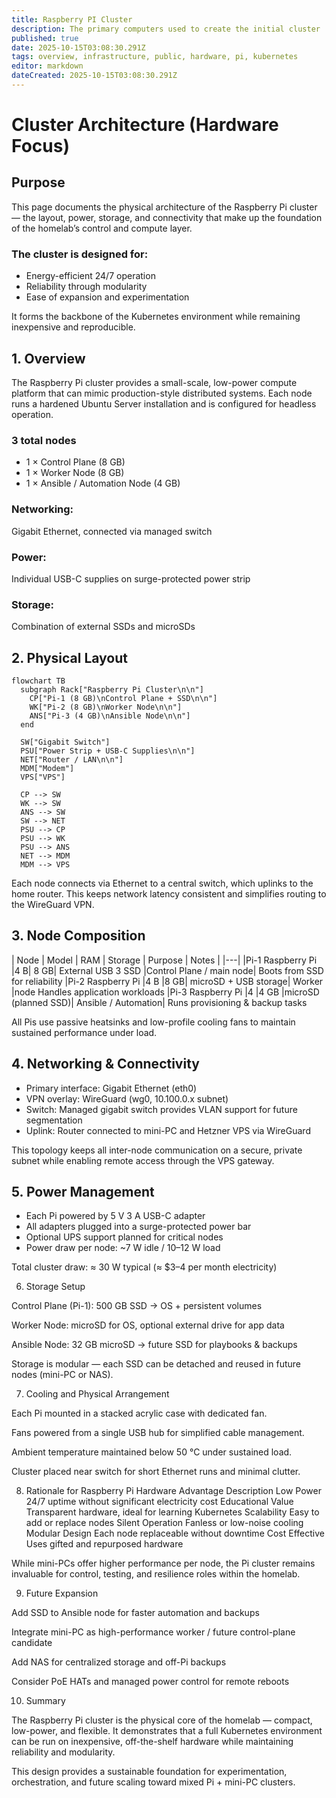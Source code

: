 ```yaml
---
title: Raspberry PI Cluster
description: The primary computers used to create the initial cluster 
published: true
date: 2025-10-15T03:08:30.291Z
tags: overview, infrastructure, public, hardware, pi, kubernetes
editor: markdown
dateCreated: 2025-10-15T03:08:30.291Z
---
```


# Cluster Architecture (Hardware Focus)
## Purpose

This page documents the physical architecture of the Raspberry Pi cluster — the layout, power, storage, and connectivity that make up the foundation of the homelab’s control and compute layer.

### The cluster is designed for:
* Energy-efficient 24/7 operation
* Reliability through modularity
* Ease of expansion and experimentation

It forms the backbone of the Kubernetes environment while remaining inexpensive and reproducible.

## 1. Overview

The Raspberry Pi cluster provides a small-scale, low-power compute platform that can mimic production-style distributed systems.
Each node runs a hardened Ubuntu Server installation and is configured for headless operation.

### 3 total nodes
* 1 × Control Plane (8 GB)
* 1 × Worker Node (8 GB)
* 1 × Ansible / Automation Node (4 GB)

### Networking: 
Gigabit Ethernet, connected via managed switch

### Power: 
Individual USB-C supplies on surge-protected power strip

### Storage: 
Combination of external SSDs and microSDs

## 2. Physical Layout
```mermaid
flowchart TB
  subgraph Rack["Raspberry Pi Cluster\n\n"]
    CP["Pi-1 (8 GB)\nControl Plane + SSD\n\n"]
    WK["Pi-2 (8 GB)\nWorker Node\n\n"]
    ANS["Pi-3 (4 GB)\nAnsible Node\n\n"]
  end

  SW["Gigabit Switch"]
  PSU["Power Strip + USB-C Supplies\n\n"]
  NET["Router / LAN\n\n"]
  MDM["Modem"]
  VPS["VPS"]

  CP --> SW
  WK --> SW
  ANS --> SW
  SW --> NET
  PSU --> CP
  PSU --> WK
  PSU --> ANS
  NET --> MDM
  MDM --> VPS
```

Each node connects via Ethernet to a central switch, which uplinks to the home router.
This keeps network latency consistent and simplifies routing to the WireGuard VPN.

## 3. Node Composition
| Node | Model | RAM | Storage | Purpose | Notes |
|---|
|Pi-1	Raspberry Pi |4 B|	8 GB|	External USB 3 SSD	|Control Plane / main node|	Boots from SSD for reliability
|Pi-2	Raspberry Pi |4 B	|8 GB|	microSD + USB storage|	Worker |node	Handles application workloads
|Pi-3	Raspberry Pi |4 	|4 GB	|microSD (planned SSD)|	Ansible / Automation|	Runs provisioning & backup tasks

All Pis use passive heatsinks and low-profile cooling fans to maintain sustained performance under load.

## 4. Networking & Connectivity
* Primary interface: Gigabit Ethernet (eth0)
* VPN overlay: WireGuard (wg0, 10.100.0.x subnet)
* Switch: Managed gigabit switch provides VLAN support for future segmentation
* Uplink: Router connected to mini-PC and Hetzner VPS via WireGuard

This topology keeps all inter-node communication on a secure, private subnet while enabling remote access through the VPS gateway.

## 5. Power Management

* Each Pi powered by 5 V 3 A USB-C adapter
* All adapters plugged into a surge-protected power bar
* Optional UPS support planned for critical nodes
* Power draw per node: ~7 W idle / 10–12 W load

Total cluster draw: ≈ 30 W typical (≈ $3–4 per month electricity)

6. Storage Setup

Control Plane (Pi-1): 500 GB SSD → OS + persistent volumes

Worker Node: microSD for OS, optional external drive for app data

Ansible Node: 32 GB microSD → future SSD for playbooks & backups

Storage is modular — each SSD can be detached and reused in future nodes (mini-PC or NAS).

7. Cooling and Physical Arrangement

Each Pi mounted in a stacked acrylic case with dedicated fan.

Fans powered from a single USB hub for simplified cable management.

Ambient temperature maintained below 50 °C under sustained load.

Cluster placed near switch for short Ethernet runs and minimal clutter.

8. Rationale for Raspberry Pi Hardware
Advantage	Description
Low Power	24/7 uptime without significant electricity cost
Educational Value	Transparent hardware, ideal for learning Kubernetes
Scalability	Easy to add or replace nodes
Silent Operation	Fanless or low-noise cooling
Modular Design	Each node replaceable without downtime
Cost Effective	Uses gifted and repurposed hardware

While mini-PCs offer higher performance per node, the Pi cluster remains invaluable for control, testing, and resilience roles within the homelab.

9. Future Expansion

Add SSD to Ansible node for faster automation and backups

Integrate mini-PC as high-performance worker / future control-plane candidate

Add NAS for centralized storage and off-Pi backups

Consider PoE HATs and managed power control for remote reboots

10. Summary

The Raspberry Pi cluster is the physical core of the homelab — compact, low-power, and flexible.
It demonstrates that a full Kubernetes environment can be run on inexpensive, off-the-shelf hardware while maintaining reliability and modularity.

This design provides a sustainable foundation for experimentation, orchestration, and future scaling toward mixed Pi + mini-PC clusters.